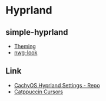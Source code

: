 # Hyprland

## simple-hyprland

* [Theming](https://github.com/gaurav23b/simple-hyprland/blob/main/docs/theming.md)
* [nwg-look](https://github.com/nwg-piotr/nwg-look)


## Link

* [CachyOS Hyprland Settings - Repo](https://github.com/CachyOS/cachyos-hyprland-settings/tree/master)
* [Catppuccin Cursors](https://github.com/catppuccin/cursors)

